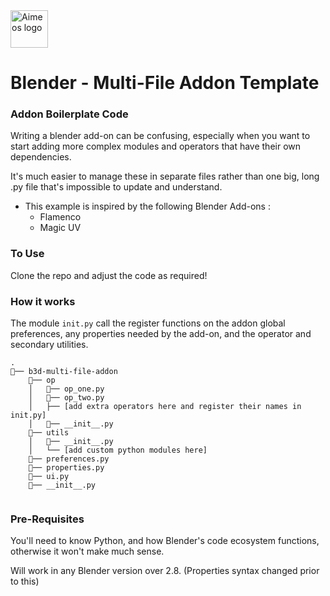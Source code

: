 <a href="https://thelineanimation.com/">
    <img src="https://thelineanimation.github.io/playblast-plus/_static/thelinelogo.png" alt="Aimeos logo" title="Aimeos" height="60" />
</a>

<br>

# Blender - Multi-File Addon Template


### Addon Boilerplate Code

Writing a blender add-on can be confusing, especially when you want to start adding more complex modules and operators that have their own dependencies. 

It's much easier to manage these in separate files rather than one big, long .py file that's impossible to update and understand.

- This example is inspired by the following Blender Add-ons :
    - Flamenco
    - Magic UV

### To Use

Clone the repo and adjust the code as required! 

### How it works

The module `init.py` call the register functions on the addon global preferences, any properties needed by the add-on, and the operator and secondary utilities.
```
.
📁── b3d-multi-file-addon
    📁── op
    │   📄── op_one.py
    │   📄── op_two.py
    │   ├── [add extra operators here and register their names in init.py]
    │   📄── __init__.py
    📁── utils
    │   📄── __init__.py
    │   └── [add custom python modules here]
    📄── preferences.py
    📄── properties.py
    📄── ui.py
    📄── __init__.py
    
```

### Pre-Requisites

You'll need to know Python, and how Blender's code ecosystem functions, otherwise it
won't make much sense.

Will work in any Blender version over 2.8. (Properties syntax changed prior to this)